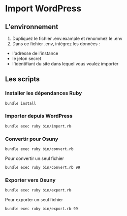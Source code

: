 # Import WordPress

## L'environnement

1. Dupliquez le fichier .env.example et renommez le .env
2. Dans ce fichier .env, intégrez les données :
- l'adresse de l'instance
- le jeton secret
- l'identifiant du site dans lequel vous voulez importer

## Les scripts

### Installer les dépendances Ruby

```bash
bundle install
```

### Importer depuis WordPress

```bash
bundle exec ruby bin/import.rb 
```

### Convertir pour Osuny

```bash
bundle exec ruby bin/convert.rb
```

Pour convertir un seul fichier

```bash
bundle exec ruby bin/convert.rb 99
```

### Exporter vers Osuny

```bash
bundle exec ruby bin/export.rb
```

Pour exporter un seul fichier

```bash
bundle exec ruby bin/export.rb 99
```

